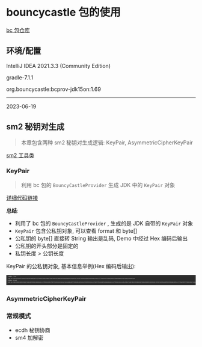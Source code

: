 # bouncycastle 包的使用

[bc 包仓库](https://mvnrepository.com/artifact/org.bouncycastle/bcprov-jdk15on)

## 环境/配置

IntelliJ IDEA 2021.3.3 (Community Edition)

gradle-7.1.1

org.bouncycastle:bcprov-jdk15on:1.69

---
2023-06-19

## sm2 秘钥对生成
> 本章包含两种 sm2 秘钥对生成逻辑: KeyPair, AsymmetricCipherKeyPair

[sm2 工具类](src/main/java/util/SM2Util.java)

### KeyPair 

> 利用 bc 包的 `BouncyCastleProvider` 生成 JDK 中的 `KeyPair` 对象

[详细代码链接](src/main/java/Demo.java)

**总结**:

- 利用了 bc 包的 `BouncyCastleProvider` , 生成的是 JDK 自带的 `KeyPair` 对象
- `KeyPair` 包含公私钥对象, 可以查看 format 和 byte[]
- 公私钥的 byte[] 直接转 String 输出是乱码, Demo 中经过 Hex 编码后输出
- 公私钥的开头部分是固定的
- 私钥长度 > 公钥长度

KeyPair 的公私钥对象, 基本信息举例(Hex 编码后输出):

<img src='img/img_keypair.png'>


### AsymmetricCipherKeyPair


### 常规模式

- ecdh 秘钥协商
- sm4 加解密



